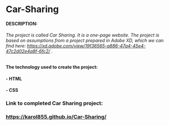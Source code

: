 # Car-Sharing
#### DESCRIPTION:
###### The project is called Car Sharing. It is a one-page website. The project is based on assumptions from a project prepared in Adobe XD, which we can find here: https://xd.adobe.com/view/19f36565-a886-47a4-45e4-47c2d02e4a8f-6fc2/ . 

#### The technology used to create the project:
#### - HTML
#### - CSS

### Link to completed Car Sharing project:
### https://karol855.github.io/Car-Sharing/
